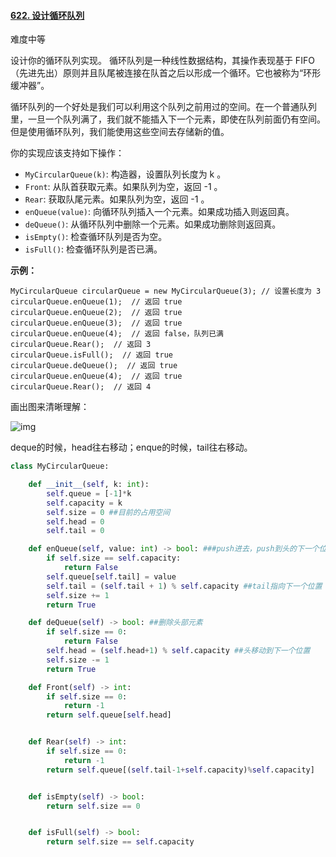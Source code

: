 #### [622. 设计循环队列](https://leetcode-cn.com/problems/design-circular-queue/)

难度中等

设计你的循环队列实现。 循环队列是一种线性数据结构，其操作表现基于 FIFO（先进先出）原则并且队尾被连接在队首之后以形成一个循环。它也被称为“环形缓冲器”。

循环队列的一个好处是我们可以利用这个队列之前用过的空间。在一个普通队列里，一旦一个队列满了，我们就不能插入下一个元素，即使在队列前面仍有空间。但是使用循环队列，我们能使用这些空间去存储新的值。

你的实现应该支持如下操作：

- `MyCircularQueue(k)`: 构造器，设置队列长度为 k 。
- `Front`: 从队首获取元素。如果队列为空，返回 -1 。
- `Rear`: 获取队尾元素。如果队列为空，返回 -1 。
- `enQueue(value)`: 向循环队列插入一个元素。如果成功插入则返回真。
- `deQueue()`: 从循环队列中删除一个元素。如果成功删除则返回真。
- `isEmpty()`: 检查循环队列是否为空。
- `isFull()`: 检查循环队列是否已满。

 

**示例：**

```
MyCircularQueue circularQueue = new MyCircularQueue(3); // 设置长度为 3
circularQueue.enQueue(1);  // 返回 true
circularQueue.enQueue(2);  // 返回 true
circularQueue.enQueue(3);  // 返回 true
circularQueue.enQueue(4);  // 返回 false，队列已满
circularQueue.Rear();  // 返回 3
circularQueue.isFull();  // 返回 true
circularQueue.deQueue();  // 返回 true
circularQueue.enQueue(4);  // 返回 true
circularQueue.Rear();  // 返回 4
```

画出图来清晰理解：

![img](https://pic1.zhimg.com/80/v2-0f845fb1385725c790e427d839ec268a_1440w.png)

deque的时候，head往右移动；enque的时候，tail往右移动。

```python
class MyCircularQueue:

    def __init__(self, k: int):
        self.queue = [-1]*k
        self.capacity = k
        self.size = 0 ##目前的占用空间
        self.head = 0
        self.tail = 0

    def enQueue(self, value: int) -> bool: ###push进去，push到头的下一个位置
        if self.size == self.capacity:
            return False
        self.queue[self.tail] = value
        self.tail = (self.tail + 1) % self.capacity ##tail指向下一个位置
        self.size += 1
        return True

    def deQueue(self) -> bool: ##删除头部元素
        if self.size == 0:
            return False
        self.head = (self.head+1) % self.capacity ##头移动到下一个位置
        self.size -= 1
        return True

    def Front(self) -> int:
        if self.size == 0:
            return -1
        return self.queue[self.head]


    def Rear(self) -> int:
        if self.size == 0:
            return -1
        return self.queue[(self.tail-1+self.capacity)%self.capacity]


    def isEmpty(self) -> bool:
        return self.size == 0


    def isFull(self) -> bool:
        return self.size == self.capacity
```

